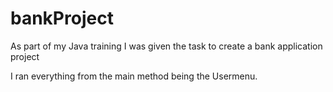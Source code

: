 # bankProject
As part of my Java training I was given the task to create a bank application project

I ran everything from the main method being the Usermenu.

